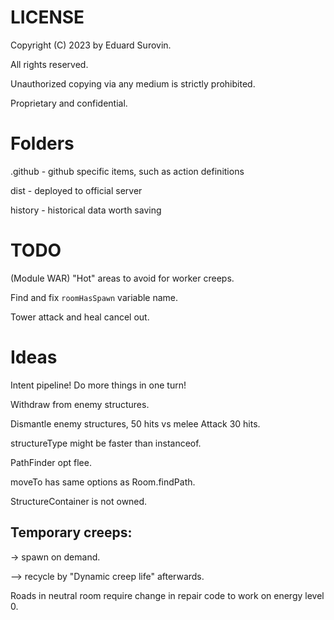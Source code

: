 # LICENSE
Copyright (C) 2023 by Eduard Surovin.

All rights reserved.

Unauthorized copying via any medium is strictly prohibited.

Proprietary and confidential.

# Folders
.github - github specific items, such as action definitions

dist - deployed to official server

history - historical data worth saving

# TODO
(Module WAR) "Hot" areas to avoid for worker creeps.

Find and fix `roomHasSpawn` variable name.

Tower attack and heal cancel out.

# Ideas
Intent pipeline! Do more things in one turn!

Withdraw from enemy structures.

Dismantle enemy structures, 50 hits vs melee Attack 30 hits.

structureType might be faster than instanceof.

PathFinder opt flee.

moveTo has same options as Room.findPath.

StructureContainer is not owned.

## Temporary creeps:

-> spawn on demand.

--> recycle by "Dynamic creep life" afterwards.

Roads in neutral room require change in repair code to work on energy level 0.
